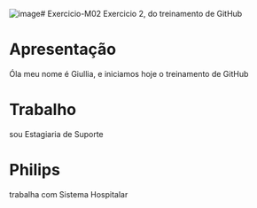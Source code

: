 ![image](https://github.com/user-attachments/assets/51133928-2e05-4a93-a26b-90dac5cf9e66)# Exercicio-M02
Exercicio 2, do treinamento de GitHub
# Apresentação 
Óla meu nome é Giullia, e iniciamos hoje o treinamento de GitHub
# Trabalho
sou Estagiaria de Suporte
# Philips
trabalha com Sistema Hospitalar


